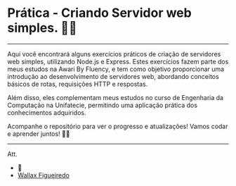 # Prática - Criando Servidor web simples. 🧑‍🏫

---

Aqui você encontrará alguns exercícios práticos de criação de servidores web simples, utilizando Node.js e Express. Estes exercícios fazem parte dos meus estudos na Awari By Fluency, e tem como objetivo proporcionar uma introdução ao desenvolvimento de servidores web, abordando conceitos básicos de rotas, requisições HTTP e respostas.

Além disso, eles complementam meus estudos no curso de Engenharia da Computação na Unifatecie, permitindo uma aplicação prática dos conhecimentos adquiridos.

Acompanhe o repositório para ver o progresso e atualizações! Vamos codar e aprender juntos! 🚀🚀

---

Att. 

- 🦁
- [Wallax Figueiredo](https://github.com/WallCod)
